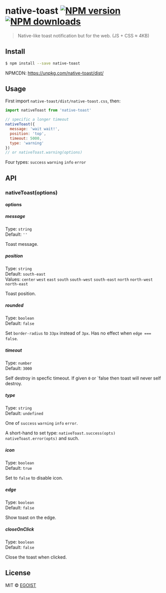 # native-toast [![NPM version](https://img.shields.io/npm/v/native-toast.svg)](https://npmjs.com/package/native-toast) [![NPM downloads](https://img.shields.io/npm/dm/native-toast.svg)](https://npmjs.com/package/native-toast)

> Native-like toast notification but for the web. (JS + CSS ≈ 4KB)

## Install

```bash
$ npm install --save native-toast
```

NPMCDN: https://unpkg.com/native-toast/dist/

## Usage

First import `native-toast/dist/native-toast.css`, then:

```js
import nativeToast from 'native-toast'

// specific a longer timeout
nativeToast({
  message: 'wait wait!',
  position: 'top',
  timeout: 5000,
  type: 'warning'
})
// or nativeToast.warning(options)
```

Four types: `success` `warning` `info` `error`

## API

### nativeToast(options)

#### options

##### message

Type: `string`<br>
Default: `''`

Toast message.

##### position

Type: `string`<br>
Default: `south-east`<br>
Values: `center` `west` `east` `south` `south-west` `south-east` `north` `north-west` `north-east`

Toast position.

##### rounded

Type: `boolean`<br>
Default: `false`

Set `border-radius` to `33px` instead of `3px`. Has no effect when `edge === false`.

##### timeout

Type: `number`<br>
Default: `3000`

Self destroy in specfic timeout. If given `0` or `false then toast will never self destroy.

##### type

Type: `string`<br>
Default: `undefined`

One of `success` `warning` `info` `error`.

A short-hand to set type: `nativeToast.success(opts)` `nativeToast.error(opts)` and such.

##### icon

Type: `boolean`<br>
Default: `true`

Set to `false` to disable icon.

##### edge

Type: `boolean`<br>
Default: `false`

Show toast on the edge.

##### closeOnClick

Type: `boolean`<br>
Default: `false`

Close the toast when clicked.

## License

MIT © [EGOIST](https://github.com/egoist)
